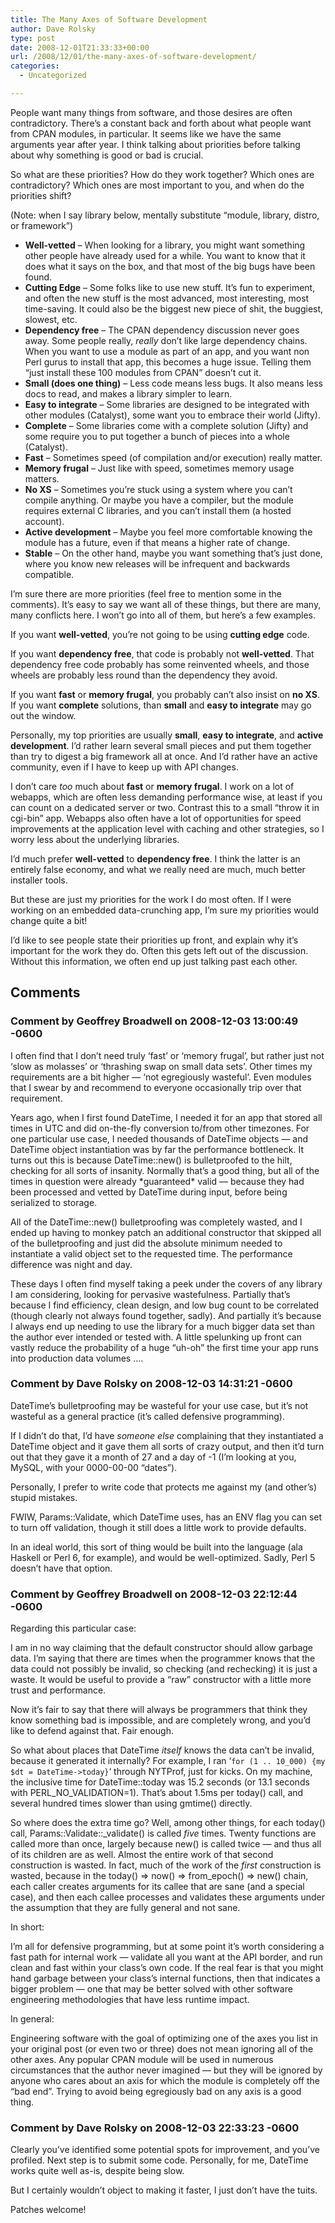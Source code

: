 ```yaml
---
title: The Many Axes of Software Development
author: Dave Rolsky
type: post
date: 2008-12-01T21:33:33+00:00
url: /2008/12/01/the-many-axes-of-software-development/
categories:
  - Uncategorized

---
```

People want many things from software, and those desires are often contradictory. There&#8217;s a constant back and forth about what people want from CPAN modules, in particular. It seems like we have the same arguments year after year. I think talking about priorities before talking about why something is good or bad is crucial.

So what are these priorities? How do they work together? Which ones are contradictory? Which ones are most important to you, and when do the priorities shift?

(Note: when I say library below, mentally substitute &#8220;module, library, distro, or framework&#8221;)

  * **Well-vetted** &#8211; When looking for a library, you might want something other people have already used for a while. You want to know that it does what it says on the box, and that most of the big bugs have been found. 
  * **Cutting Edge** &#8211; Some folks like to use new stuff. It&#8217;s fun to experiment, and often the new stuff is the most advanced, most interesting, most time-saving. It could also be the biggest new piece of shit, the buggiest, slowest, etc. 
  * **Dependency free** &#8211; The CPAN dependency discussion never goes away. Some people really, _really_ don&#8217;t like large dependency chains. When you want to use a module as part of an app, and you want non Perl gurus to install that app, this becomes a huge issue. Telling them &#8220;just install these 100 modules from CPAN&#8221; doesn&#8217;t cut it. 
  * **Small (does one thing)** &#8211; Less code means less bugs. It also means less docs to read, and makes a library simpler to learn. 
  * **Easy to integrate** &#8211; Some libraries are designed to be integrated with other modules (Catalyst), some want you to embrace their world (Jifty). 
  * **Complete** &#8211; Some libraries come with a complete solution (Jifty) and some require you to put together a bunch of pieces into a whole (Catalyst). 
  * **Fast** &#8211; Sometimes speed (of compilation and/or execution) really matter. 
  * **Memory frugal** &#8211; Just like with speed, sometimes memory usage matters. 
  * **No XS** &#8211; Sometimes you&#8217;re stuck using a system where you can&#8217;t compile anything. Or maybe you have a compiler, but the module requires external C libraries, and you can&#8217;t install them (a hosted account). 
  * **Active development** &#8211; Maybe you feel more comfortable knowing the module has a future, even if that means a higher rate of change. 
  * **Stable** &#8211; On the other hand, maybe you want something that&#8217;s just done, where you know new releases will be infrequent and backwards compatible. 

I&#8217;m sure there are more priorities (feel free to mention some in the comments). It&#8217;s easy to say we want all of these things, but there are many, many conflicts here. I won&#8217;t go into all of them, but here&#8217;s a few examples.

If you want **well-vetted**, you&#8217;re not going to be using **cutting edge** code.

If you want **dependency free**, that code is probably not **well-vetted**. That dependency free code probably has some reinvented wheels, and those wheels are probably less round than the dependency they avoid.

If you want **fast** or **memory frugal**, you probably can&#8217;t also insist on **no XS**. If you want **complete** solutions, than **small** and **easy to integrate** may go out the window.

Personally, my top priorities are usually **small**, **easy to integrate**, and **active development**. I&#8217;d rather learn several small pieces and put them together than try to digest a big framework all at once. And I&#8217;d rather have an active community, even if I have to keep up with API changes.

I don&#8217;t care _too_ much about **fast** or **memory frugal**. I work on a lot of webapps, which are often less demanding performance wise, at least if you can count on a dedicated server or two. Contrast this to a small &#8220;throw it in cgi-bin&#8221; app. Webapps also often have a lot of opportunities for speed improvements at the application level with caching and other strategies, so I worry less about the underlying libraries.

I&#8217;d much prefer **well-vetted** to **dependency free**. I think the latter is an entirely false economy, and what we really need are much, much better installer tools.

But these are just my priorities for the work I do most often. If I were working on an embedded data-crunching app, I&#8217;m sure my priorities would change quite a bit!

I&#8217;d like to see people state their priorities up front, and explain why it&#8217;s important for the work they do. Often this gets left out of the discussion. Without this information, we often end up just talking past each other.

## Comments

### Comment by Geoffrey Broadwell on 2008-12-03 13:00:49 -0600
I often find that I don&#8217;t need truly &#8216;fast&#8217; or &#8216;memory frugal&#8217;, but rather just not &#8216;slow as molasses&#8217; or &#8216;thrashing swap on small data sets&#8217;. Other times my requirements are a bit higher &#8212; &#8216;not egregiously wasteful&#8217;. Even modules that I swear by and recommend to everyone occasionally trip over that requirement.

Years ago, when I first found DateTime, I needed it for an app that stored all times in UTC and did on-the-fly conversion to/from other timezones. For one particular use case, I needed thousands of DateTime objects &#8212; and DateTime object instantiation was by far the performance bottleneck. It turns out this is because DateTime::new() is bulletproofed to the hilt, checking for all sorts of insanity. Normally that&#8217;s a good thing, but all of the times in question were already \*guaranteed\* valid &#8212; because they had been processed and vetted by DateTime during input, before being serialized to storage.

All of the DateTime::new() bulletproofing was completely wasted, and I ended up having to monkey patch an additional constructor that skipped all of the bulletproofing and just did the absolute minimum needed to instantiate a valid object set to the requested time. The performance difference was night and day.

These days I often find myself taking a peek under the covers of any library I am considering, looking for pervasive wastefulness. Partially that&#8217;s because I find efficiency, clean design, and low bug count to be correlated (though clearly not always found together, sadly). And partially it&#8217;s because I always end up needing to use the library for a much bigger data set than the author ever intended or tested with. A little spelunking up front can vastly reduce the probability of a huge &#8220;uh-oh&#8221; the first time your app runs into production data volumes &#8230;.

### Comment by Dave Rolsky on 2008-12-03 14:31:21 -0600
DateTime&#8217;s bulletproofing may be wasteful for your use case, but it&#8217;s not wasteful as a general practice (it&#8217;s called defensive programming).

If I didn&#8217;t do that, I&#8217;d have _someone else_ complaining that they instantiated a DateTime object and it gave them all sorts of crazy output, and then it&#8217;d turn out that they gave it a month of 27 and a day of -1 (I&#8217;m looking at you, MySQL, with your 0000-00-00 &#8220;dates&#8221;).

Personally, I prefer to write code that protects me against my (and other&#8217;s) stupid mistakes.

FWIW, Params::Validate, which DateTime uses, has an ENV flag you can set to turn off validation, though it still does a little work to provide defaults.

In an ideal world, this sort of thing would be built into the language (ala Haskell or Perl 6, for example), and would be well-optimized. Sadly, Perl 5 doesn&#8217;t have that option.

### Comment by Geoffrey Broadwell on 2008-12-03 22:12:44 -0600
Regarding this particular case:

I am in no way claiming that the default constructor should allow garbage data. I&#8217;m saying that there are times when the programmer knows that the data could not possibly be invalid, so checking (and rechecking) it is just a waste. It would be useful to provide a &#8220;raw&#8221; constructor with a little more trust and performance.

Now it&#8217;s fair to say that there will always be programmers that think they know something bad is impossible, and are completely wrong, and you&#8217;d like to defend against that. Fair enough.

So what about places that DateTime _itself_ knows the data can&#8217;t be invalid, because it generated it internally? For example, I ran &#8216;`for (1 .. 10_000) {my $dt = DateTime->today}`&#8216; through NYTProf, just for kicks. On my machine, the inclusive time for DateTime::today was 15.2 seconds (or 13.1 seconds with PERL\_NO\_VALIDATION=1). That&#8217;s about 1.5ms per today() call, and several hundred times slower than using gmtime() directly.

So where does the extra time go? Well, among other things, for each today() call, Params::Validate::_validate() is called _five_ times. Twenty functions are called more than once, largely because new() is called twice &#8212; and thus all of its children are as well. Almost the entire work of that second construction is wasted. In fact, much of the work of the _first_ construction is wasted, because in the today() => now() => from_epoch() => new() chain, each caller creates arguments for its callee that are sane (and a special case), and then each callee processes and validates these arguments under the assumption that they are fully general and not sane.

In short:

I&#8217;m all for defensive programming, but at some point it&#8217;s worth considering a fast path for internal work &#8212; validate all you want at the API border, and run clean and fast within your class&#8217;s own code. If the real fear is that you might hand garbage between your class&#8217;s internal functions, then that indicates a bigger problem &#8212; one that may be better solved with other software engineering methodologies that have less runtime impact.

In general:

Engineering software with the goal of optimizing one of the axes you list in your original post (or even two or three) does not mean ignoring all of the other axes. Any popular CPAN module will be used in numerous circumstances that the author never imagined &#8212; but they will be ignored by anyone who cares about an axis for which the module is completely off the &#8220;bad end&#8221;. Trying to avoid being egregiously bad on any axis is a good thing.

### Comment by Dave Rolsky on 2008-12-03 22:33:23 -0600
Clearly you&#8217;ve identified some potential spots for improvement, and you&#8217;ve profiled. Next step is to submit some code. Personally, for me, DateTime works quite well as-is, despite being slow.

But I certainly wouldn&#8217;t object to making it faster, I just don&#8217;t have the tuits.

Patches welcome!